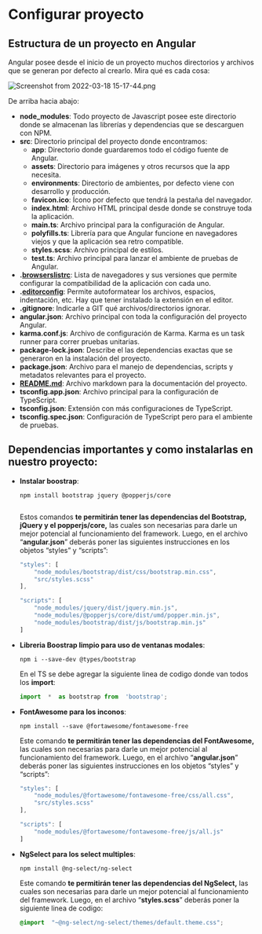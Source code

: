 ﻿# Configurar proyecto

## Estructura de un proyecto en Angular
Angular posee desde el inicio de un proyecto muchos directorios y archivos que se generan por defecto al crearlo. Mira qué es cada cosa:

![Screenshot from 2022-03-18 15-17-44.png](https://static.platzi.com/media/user_upload/Screenshot%20from%202022-03-18%2015-17-44-f18ee55c-0a80-46bc-8566-1a41df1daf38.jpg)

De arriba hacia abajo:

-   **node_modules**: Todo proyecto de Javascript posee este directorio donde se almacenan las librerías y dependencias que se descarguen con NPM.
-   **src**: Directorio principal del proyecto donde encontramos:
    -   **app**: Directorio donde guardaremos todo el código fuente de Angular.
    -   **assets**: Directorio para imágenes y otros recursos que la app necesita.
    -   **environments**: Directorio de ambientes, por defecto viene con desarrollo y producción.
    -   **favicon.ico**: Ícono por defecto que tendrá la pestaña del navegador.
    -   **index.html**: Archivo HTML principal desde donde se construye toda la aplicación.
    -   **main.ts**: Archivo principal para la configuración de Angular.
    -   **polyfills.ts**: Librería para que Angular funcione en navegadores viejos y que la aplicación sea retro compatible.
    -   **styles.scss**: Archivo principal de estilos.
    -   **test.ts**: Archivo principal para lanzar el ambiente de pruebas de Angular.
-   **.[browserslistrc](https://browserslist.dev/)**: Lista de navegadores y sus versiones que permite configurar la compatibilidad de la aplicación con cada uno.
-   **.[editorconfig](https://editorconfig.org/)**: Permite autoformatear los archivos, espacios, indentación, etc. Hay que tener instalado la extensión en el editor.
-   **.gitignore**: Indicarle a GIT qué archivos/directorios ignorar.
-   **angular.json**: Archivo principal con toda la configuración del proyecto Angular.
-   **karma.conf.js**: Archivo de configuración de Karma. Karma es un task runner para correr pruebas unitarias.
-   **package-lock.json**: Describe el las dependencias exactas que se generaron en la instalación del proyecto.
-   **package.json**: Archivo para el manejo de dependencias, scripts y metadatos relevantes para el proyecto.
-   **[README.md](http://readme.md/)**: Archivo markdown para la documentación del proyecto.
-   **tsconfig.app.json**: Archivo principal para la configuración de TypeScript.
-   **tsconfig.json**: Extensión con más configuraciones de TypeScript.
-   **tsconfig.spec.json**: Configuración de TypeScript pero para el ambiente de pruebas.

## Dependencias importantes y como instalarlas en nuestro proyecto:

 - **Instalar boostrap**: 
	```
	npm install bootstrap jquery @popperjs/core


	```
	Estos comandos **te permitirán tener las dependencias del Bootstrap, jQuery y el popperjs/core,** las cuales son necesarias para darle un mejor potencial al funcionamiento del framework. Luego, en el archivo “**angular.json**” deberás poner las siguientes instrucciones en los objetos “styles” y “scripts”:
					 
	``` js
	"styles": [
		"node_modules/bootstrap/dist/css/bootstrap.min.css",
		"src/styles.scss"
	],

	"scripts": [
		"node_modules/jquery/dist/jquery.min.js",
		"node_modules/@popperjs/core/dist/umd/popper.min.js",
		"node_modules/bootstrap/dist/js/bootstrap.min.js"
	]

	```
	
- **Libreria Boostrap limpio para uso de ventanas modales**:
	``` 
	npm i --save-dev @types/bootstrap 

	```
	En el TS se debe agregar la siguiente linea de codigo donde van todos los **import**:
	``` ts
	import  *  as bootstrap from  'bootstrap';

	```
- **FontAwesome para los inconos**:
	``` 
	npm install --save @fortawesome/fontawesome-free

	```
	Este comando **te permitirán tener las dependencias del FontAwesome,** 			las cuales son necesarias para darle un mejor potencial al funcionamiento del framework. Luego, en el archivo “**angular.json**” deberás poner las siguientes instrucciones en los objetos “styles” y “scripts”:
	``` js
	"styles": [
		"node_modules/@fortawesome/fontawesome-free/css/all.css",
		"src/styles.scss"
	],

	"scripts": [
		"node_modules/@fortawesome/fontawesome-free/js/all.js"
	]

	```
- **NgSelect para los select multiples**:
	``` 
	npm install @ng-select/ng-select

	```
	Este comando **te permitirán tener las dependencias del NgSelect,** las cuales son necesarias para darle un mejor potencial al funcionamiento del framework. Luego, en el archivo “**styles.scss**” deberás poner la siguiente linea de codigo:
	``` scss
	@import  "~@ng-select/ng-select/themes/default.theme.css";

	```
